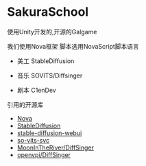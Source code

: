 # SakuraSchool
使用Unity开发的,开源的Galgame

我们使用Nova框架 脚本选用NovaScript脚本语言

- 美工 StableDiffusion

- 音乐 SOVITS/Diffsinger

- 剧本 C1enDev

引用的开源库

- [Nova](https://github.com/Lunatic-Works/Nova)
- [StableDiffusion](https://github.com/CompVis/stable-diffusion)
- [stable-diffusion-webui](https://github.com/AUTOMATIC1111/stable-diffusion-webui)
- [so-vits-svc](https://github.com/innnky/so-vits-svc/)
- [MoonInTheRiver/DiffSinger](https://github.com/MoonInTheRiver/DiffSinger)
- [openvpi/DiffSinger](https://github.com/openvpi/DiffSinger)

